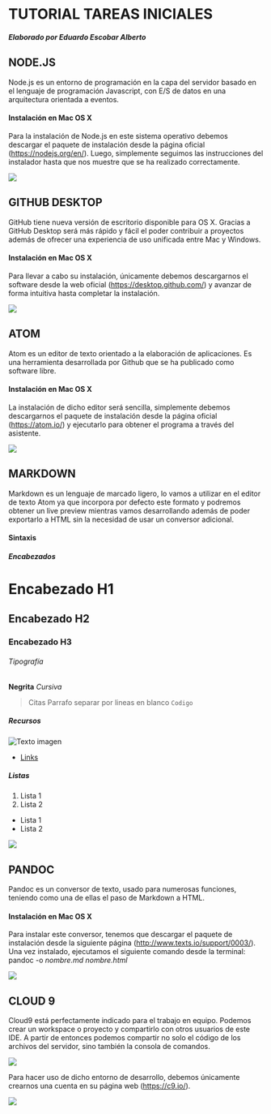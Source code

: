 TUTORIAL TAREAS INICIALES
=========================

##### Elaborado por Eduardo Escobar Alberto

## **NODE.JS**

Node.js es un entorno de programación en la capa del servidor basado en el
lenguaje de programación Javascript, con E/S de datos en una arquitectura
orientada a eventos.

#### Instalación en Mac OS X
Para la instalación de Node.js en este sistema operativo debemos descargar
el paquete de instalación desde la página oficial (https://nodejs.org/en/).
Luego, simplemente seguimos las instrucciones del instalador hasta que nos
muestre que se ha realizado correctamente.

![](images/asistente_node.png)

## **GITHUB DESKTOP**
GitHub tiene nueva versión de escritorio disponible para OS X. Gracias a GitHub
Desktop será más rápido y fácil el poder contribuir a proyectos además de ofrecer
una experiencia de uso unificada entre Mac y Windows.

#### Instalación en Mac OS X
Para llevar a cabo su instalación, únicamente debemos descargarnos el software
desde la web oficial (https://desktop.github.com/) y avanzar de forma intuitiva
hasta completar la instalación.

![](images/github_desktop.png)

## **ATOM**
Atom es un editor de texto orientado a la elaboración de aplicaciones. Es una
herramienta desarrollada por Github que se ha publicado como software libre.

#### Instalación en Mac OS X
La instalación de dicho editor será sencilla, simplemente debemos descargarnos
el paquete de instalación desde la página oficial (https://atom.io/) y ejecutarlo
para obtener el programa a través del asistente.

![](images/atom.png)

## **MARKDOWN**
Markdown es un lenguaje de marcado ligero, lo vamos a utilizar en el editor de
texto Atom ya que incorpora por defecto este formato y podremos obtener un live
preview mientras vamos desarrollando además de poder exportarlo a HTML sin la
necesidad de usar un conversor adicional.

#### Sintaxis

##### Encabezados
# Encabezado H1
## Encabezado H2
### Encabezado H3

###### Tipografía
**Negrita**
*Cursiva*
> Citas
Parrafo separar por lineas en blanco
`Codigo`

##### Recursos
![Texto imagen](url-imagen)
* [Links](https://example.com)

##### Listas
1. Lista 1
2. Lista 2

* Lista 1
* Lista 2

![](images/markdown.png)

## **PANDOC**
Pandoc es un conversor de texto, usado para numerosas funciones, teniendo como
una de ellas el paso de Markdown a HTML.

#### Instalación en Mac OS X
Para instalar este conversor, tenemos que descargar el paquete de instalación
desde la siguiente página (http://www.texts.io/support/0003/). Una vez instalado,
ejecutamos el siguiente comando desde la terminal: pandoc -o *nombre.md* *nombre.html*

![](images/pandoc.png)

## **CLOUD 9**
Cloud9 está perfectamente indicado para el trabajo en equipo. Podemos crear un
workspace o proyecto y compartirlo con otros usuarios de este IDE. A partir de
entonces podemos compartir no solo el código de los archivos del servidor, sino
también la consola de comandos.

![](images/cloud9_inicio.png)

Para hacer uso de dicho entorno de desarrollo, debemos únicamente crearnos una
cuenta en su página web (https://c9.io/).

![](images/cloud9_entorno.png)
